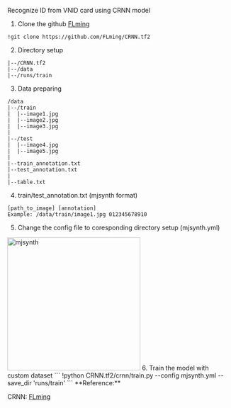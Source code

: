 Recognize ID from VNID card using CRNN model

1. Clone the github [FLming](https://github.com/FLming/CRNN.tf2)

```
!git clone https://github.com/FLming/CRNN.tf2
```
2. Directory setup
```
|--/CRNN.tf2
|--/data
|--/runs/train
```

3. Data preparing

```
/data
|--/train
|  |--image1.jpg
|  |--image2.jpg
|  |--image3.jpg
|
|--/test
|  |--image4.jpg
|  |--image5.jpg
|
|--train_annotation.txt
|--test_annotation.txt
|
|--table.txt
```

4. train/test_annotation.txt (mjsynth format)
```
[path_to_image] [annotation]
Example: /data/train/image1.jpg 012345678910
```

5. Change the config file to coresponding directory setup (mjsynth.yml)
 <img src="[url](https://github.com/user-attachments/assets/eab2bafd-ca89-4655-9797-bfd90091fb51.png)" alt="mjsynth" width="300" height="300">
6. Train the model with custom dataset
```
!python CRNN.tf2/crnn/train.py --config mjsynth.yml --save_dir 'runs/train'
```
**Reference:**

CRNN: [FLming](https://github.com/FLming/CRNN.tf2)
